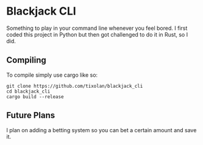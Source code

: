 # Blackjack CLI
Something to play in your command line whenever you feel bored. I first
coded this project in Python but then got challenged to do it in Rust, so
I did.

## Compiling
To compile simply use cargo like so:
```
git clone https://github.com/tixolan/blackjack_cli
cd blackjack_cli
cargo build --release
```

## Future Plans
I plan on adding a betting system so you can bet a certain amount and save it.
